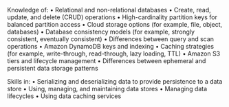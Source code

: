 Knowledge of:
• Relational and non-relational databases
• Create, read, update, and delete (CRUD) operations
• High-cardinality partition keys for balanced partition access
• Cloud storage options (for example, file, object, databases)
• Database consistency models (for example, strongly consistent, eventually
consistent)
• Differences between query and scan operations
• Amazon DynamoDB keys and indexing
• Caching strategies (for example, write-through, read-through, lazy loading,
TTL)
• Amazon S3 tiers and lifecycle management
• Differences between ephemeral and persistent data storage patterns

Skills in:
• Serializing and deserializing data to provide persistence to a data store
• Using, managing, and maintaining data stores
• Managing data lifecycles
• Using data caching services